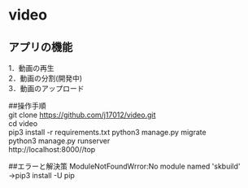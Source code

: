 # video

## アプリの機能  
1．動画の再生  
2．動画の分割(開発中)  
3．動画のアップロード  

##操作手順   
git clone https://github.com/j17012/video.git  
cd video  
pip3 install -r requirements.txt
python3 manage.py migrate  
python3 manage.py runserver  
http://localhost:8000//top  

##エラーと解決策
ModuleNotFoundWrror:No module named 'skbuild'  
→pip3 install -U pip  
